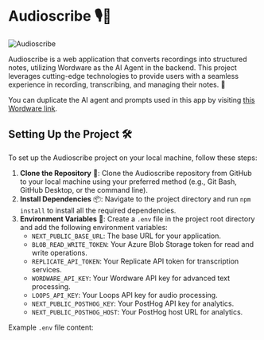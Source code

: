 # Audioscribe 🎙️📝

![Audioscribe](https://audioscribe.wordware.ai/social/og.png)

Audioscribe is a web application that converts recordings into structured notes, utilizing Wordware as the AI Agent in the backend. This project leverages cutting-edge technologies to provide users with a seamless experience in recording, transcribing, and managing their notes. 🚀

You can duplicate the AI agent and prompts used in this app by visiting [this Wordware link](https://app.wordware.ai/r/a80ab6d8-c7a3-4eee-aaab-10d89cfe53db).

## Setting Up the Project 🛠️

To set up the Audioscribe project on your local machine, follow these steps:

1. **Clone the Repository** 📂: Clone the Audioscribe repository from GitHub to your local machine using your preferred method (e.g., Git Bash, GitHub Desktop, or the command line).
2. **Install Dependencies** 📦: Navigate to the project directory and run `npm install` to install all the required dependencies.
3. **Environment Variables** 🔐: Create a `.env` file in the project root directory and add the following environment variables:
   - `NEXT_PUBLIC_BASE_URL`: The base URL for your application.
   - `BLOB_READ_WRITE_TOKEN`: Your Azure Blob Storage token for read and write operations.
   - `REPLICATE_API_TOKEN`: Your Replicate API token for transcription services.
   - `WORDWARE_API_KEY`: Your Wordware API key for advanced text processing.
   - `LOOPS_API_KEY`: Your Loops API key for audio processing.
   - `NEXT_PUBLIC_POSTHOG_KEY`: Your PostHog API key for analytics.
   - `NEXT_PUBLIC_POSTHOG_HOST`: Your PostHog host URL for analytics.

Example `.env` file content:
